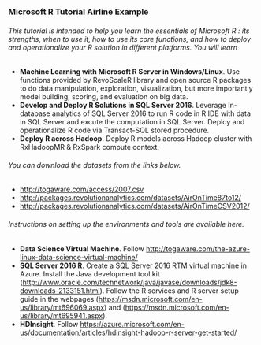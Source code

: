 ### Microsoft R Tutorial Airline Example
###### This tutorial is intended to help you learn the essentials of Microsoft R : its strengths, when to use it, how to use its core functions, and how to deploy and operationalize your R solution in different platforms. You will learn

- **Machine Learning with Microsoft R Server in Windows/Linux**. Use functions provided by RevoScaleR library and open source R packages to do data manipulation, exploration, visualization, but more importantly model building, scoring, and evaluation on big data. 
- **Develop and Deploy R Solutions in SQL Server 2016**. Leverage In-database analytics of SQL Server 2016 to run R code in R IDE with data in SQL Server and excute the computation in SQL Server. Deploy and operationalize R code via Transact-SQL stored procedure.
- **Deploy R across Hadoop**. Deploy R models across Hadoop cluster with RxHadoopMR & RxSpark compute context.

###### You can download the datasets from the links below.
- http://togaware.com/access/2007.csv
- http://packages.revolutionanalytics.com/datasets/AirOnTime87to12/
- http://packages.revolutionanalytics.com/datasets/AirOnTimeCSV2012/

###### Instructions on setting up the environments and tools are available here.

* **Data Science Virtual Machine**. Follow http://togaware.com/the-azure-linux-data-science-virtual-machine/
* **SQL Server 2016 R**. Create a SQL Server 2016 RTM virtual machine in Azure. Install the Java development tool kit (http://www.oracle.com/technetwork/java/javase/downloads/jdk8-downloads-2133151.html). Follow the R services and R server setup guide
in the webpages (https://msdn.microsoft.com/en-us/library/mt696069.aspx)
and (https://msdn.microsoft.com/en-us/library/mt695941.aspx).
* **HDInsight**. Follow https://azure.microsoft.com/en-us/documentation/articles/hdinsight-hadoop-r-server-get-started/





